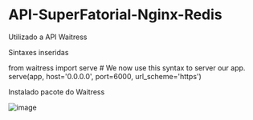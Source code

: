 # API-SuperFatorial-Nginx-Redis

Utilizado a API Waitress

Sintaxes inseridas

from waitress import serve
    # We now use this syntax to server our app.
    serve(app, host='0.0.0.0', port=6000, url_scheme='https')
    
Instalado pacote do Waitress

![image](https://github.com/thiagomuller1/API-SuperFatorial-Nginx-Redis/assets/87444620/25fbbf9d-9653-4f9a-9de7-80487129e300)
